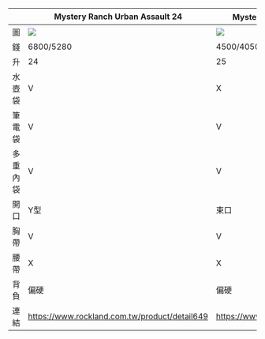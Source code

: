 

|          | Mystery Ranch Urban Assault 24 | Mystery Ranch Street Zen 後背包 更新版 | Mystery Ranch GALLAGATOR 後背包 | Fjällräven High Coast Rolltop 26 背包 | Mystery Ranch 2 DAY ASSAULT 後背包 | 
|-|-|-|-|-|-|
| 圖       | ![](https://i.imgur.com/aP6sHbY.png)|![](https://i.imgur.com/1yxoSgv.png)| ![](https://i.imgur.com/H8d4QXe.png) | ![](https://i.imgur.com/Wnt0EUp.png) | ![](https://i.imgur.com/k7Fj2L2.png) |
| 錢       | 6800/5280 | 4500/4050 | 3300/2970 |3300/2970| 7500/6750 |
| 升       | 24 | 25 | 19 | 26 | 27 |
| 水壺袋     | V | X  | V | V | V |
| 筆電袋     | V | V | X | V | V |
| 多重內袋    | V | V | X | X | V |
| 開口       | Y型 | 束口| Y型 | 束口 | Y型 |
| 胸帶       | V | V | V | V | V |
| 腰帶       | X | X | V | V | V |
| 背負       | 偏硬 | 偏硬| 偏軟 |偏軟 | 偏硬 |
| 連結       | https://www.rockland.com.tw/product/detail649 | https://www.rockland.com.tw/product/detail1997 | https://www.rockland.com.tw/product/detail648 | https://www.rockland.com.tw/product/detail1133 | https://www.rockland.com.tw/product/detail650 |
